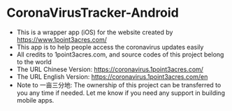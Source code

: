 # CoronaVirusTracker-Android
* This is a wrapper app (iOS) for the website created by https://www.1point3acres.com/
* This app is to help people access the coronavirus updates easily
* All credits to 1point3acres.com, and source codes of this project belong to the world
* The URL Chinese Version: https://coronavirus.1point3acres.com/
* The URL English Version: https://coronavirus.1point3acres.com/en
* Note to 一亩三分地: The ownership of this project can be transferred to you any time if needed. Let me know if you need any support in building mobile apps.
